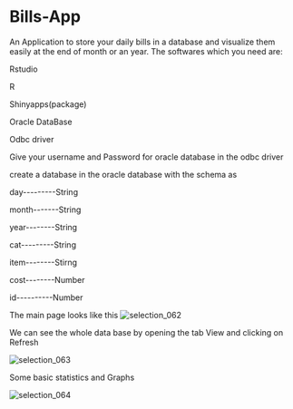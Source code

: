 # Bills-App
An Application to store your daily bills in a database and visualize them easily at the end of month or an year.
The softwares which you need are:

Rstudio

R

Shinyapps(package)

Oracle DataBase

Odbc driver

Give your username and Password for oracle database in the odbc driver 

create a database in the oracle database with the schema as

day---------String

month-------String

year--------String

cat---------String

item--------Stirng

cost--------Number

id----------Number

The main page looks like this
![selection_062](https://user-images.githubusercontent.com/24760891/43360622-2a04c9cc-92b9-11e8-80f8-238c2cc9b49c.png)

We can see the whole data base by opening the tab View and clicking on Refresh

![selection_063](https://user-images.githubusercontent.com/24760891/43360638-7d622a88-92b9-11e8-97a3-2f53ae1cd39e.png)

Some basic statistics and Graphs

![selection_064](https://user-images.githubusercontent.com/24760891/43360647-bf6cc604-92b9-11e8-8557-d9e5c30b8277.png)



